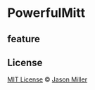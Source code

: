 # PowerfulMitt

## feature


## License

[MIT License](https://opensource.org/licenses/MIT) © [Jason Miller](https://jasonformat.com/)
